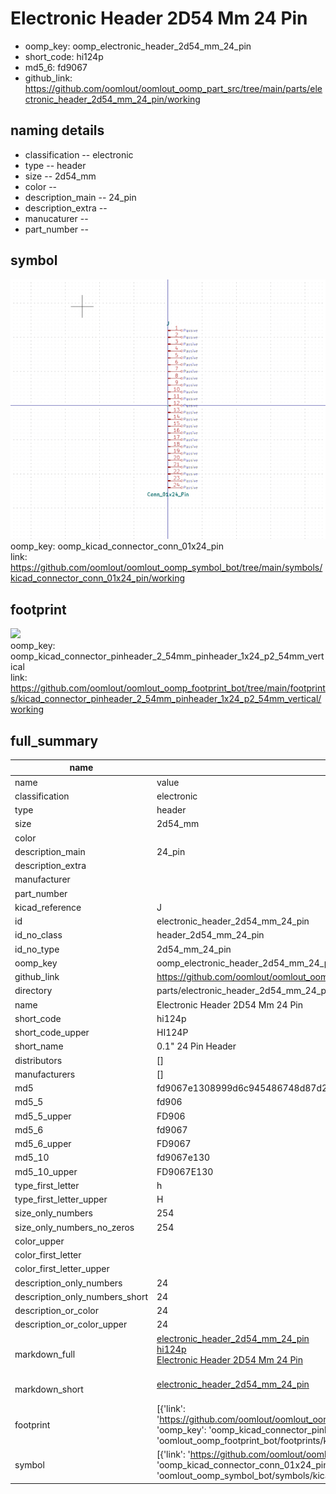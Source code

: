 # Electronic Header 2D54 Mm 24 Pin

  
* oomp_key: oomp_electronic_header_2d54_mm_24_pin 
* short_code: hi124p
* md5_6: fd9067  
* github_link: https://github.com/oomlout/oomlout_oomp_part_src/tree/main/parts/electronic_header_2d54_mm_24_pin/working  
## naming details
* classification -- electronic
* type -- header
* size -- 2d54_mm
* color -- 
* description_main -- 24_pin
* description_extra -- 
* manucaturer -- 
* part_number -- 



## symbol

![](symbol/0/working/working_600.png)  
oomp_key: oomp_kicad_connector_conn_01x24_pin  
link: https://github.com/oomlout/oomlout_oomp_symbol_bot/tree/main/symbols/kicad_connector_conn_01x24_pin/working  

## footprint

![](footprint/0/working/working_600.png)  
oomp_key: oomp_kicad_connector_pinheader_2_54mm_pinheader_1x24_p2_54mm_vertical  
link: https://github.com/oomlout/oomlout_oomp_footprint_bot/tree/main/footprints/kicad_connector_pinheader_2_54mm_pinheader_1x24_p2_54mm_vertical/working  

## full_summary
| name | value | 
| --- | --- | 
| name | value | 
| classification | electronic | 
| type | header | 
| size | 2d54_mm | 
| color |  | 
| description_main | 24_pin | 
| description_extra |  | 
| manufacturer |  | 
| part_number |  | 
| kicad_reference | J | 
| id | electronic_header_2d54_mm_24_pin | 
| id_no_class | header_2d54_mm_24_pin | 
| id_no_type | 2d54_mm_24_pin | 
| oomp_key | oomp_electronic_header_2d54_mm_24_pin | 
| github_link | https://github.com/oomlout/oomlout_oomp_part_src/tree/main/parts/electronic_header_2d54_mm_24_pin/working | 
| directory | parts/electronic_header_2d54_mm_24_pin | 
| name | Electronic Header 2D54 Mm 24 Pin | 
| short_code | hi124p | 
| short_code_upper | HI124P | 
| short_name | 0.1" 24 Pin Header | 
| distributors | [] | 
| manufacturers | [] | 
| md5 | fd9067e1308999d6c945486748d87d2d | 
| md5_5 | fd906 | 
| md5_5_upper | FD906 | 
| md5_6 | fd9067 | 
| md5_6_upper | FD9067 | 
| md5_10 | fd9067e130 | 
| md5_10_upper | FD9067E130 | 
| type_first_letter | h | 
| type_first_letter_upper | H | 
| size_only_numbers | 254 | 
| size_only_numbers_no_zeros | 254 | 
| color_upper |  | 
| color_first_letter |  | 
| color_first_letter_upper |  | 
| description_only_numbers | 24 | 
| description_only_numbers_short | 24 | 
| description_or_color | 24 | 
| description_or_color_upper | 24 | 
| markdown_full | [electronic_header_2d54_mm_24_pin](https://github.com/oomlout/oomlout_oomp_part_src/tree/main/parts/electronic_header_2d54_mm_24_pin/working)<br>[hi124p](https://github.com/oomlout/oomlout_oomp_part_src/tree/main/parts/electronic_header_2d54_mm_24_pin/working)<br>[Electronic Header 2D54 Mm 24 Pin](https://github.com/oomlout/oomlout_oomp_part_src/tree/main/parts/electronic_header_2d54_mm_24_pin/working)<br><br> | 
| markdown_short | [electronic_header_2d54_mm_24_pin](https://github.com/oomlout/oomlout_oomp_part_src/tree/main/parts/electronic_header_2d54_mm_24_pin/working)<br><br> | 
| footprint | [{'link': 'https://github.com/oomlout/oomlout_oomp_footprint_bot/tree/main/foootprntss/kicad_connector_pinheader_2_54mm_pinheader_1x24_p2_54mm_vertical', 'oomp_key': 'oomp_kicad_connector_pinheader_2_54mm_pinheader_1x24_p2_54mm_vertical', 'directory': 'oomlout_oomp_footprint_bot/footprints/kicad_connector_pinheader_2_54mm_pinheader_1x24_p2_54mm_vertical//working/working.kicad_mod'}] | 
| symbol | [{'link': 'https://github.com/oomlout/oomlout_oomp_symbol_bot/tree/main/symbols/kicad_connector_conn_01x24_pin', 'oomp_key': 'oomp_kicad_connector_conn_01x24_pin', 'directory': 'oomlout_oomp_symbol_bot/symbols/kicad_connector_conn_01x24_pin//working/working.kicad_sym'}] | 
